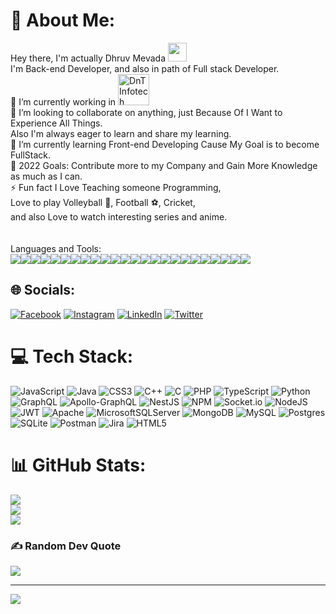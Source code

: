 # 💫 About Me:
Hey there, I'm actually Dhruv Mevada <img alit="Hello" width="30px" src="https://raw.githubusercontent.com/sjabiulla/sjabiulla/main/wave.gif" /><br>I'm Back-end Developer, and also in path of Full stack Developer.<br>🔭 I’m currently working in <a href="http://www.dntinfotech.com/"><img alt="DnT Infotech" width="50px" height="50px" src="https://upwork-usw2-prod-assets-static.s3.us-west-2.amazonaws.com/org-logo/1237734394663829504" ></a><br>👯 I’m looking to collaborate on anything, just Because Of I Want to Experience All Things.<br>     Also I'm always eager to learn and share my learning.<br>🌱 I’m currently learning Front-end Developing Cause My Goal is to become FullStack.<br>🥅 2022 Goals: Contribute more to my Company and Gain More Knowledge as much as I can.<br>⚡ Fun fact I Love Teaching someone Programming,<br>      Love to play Volleyball 🏐, Football ⚽, Cricket,<br>      and also Love to watch interesting series and anime.<br><br> <br>Languages and Tools:<br>![](https://img.shields.io/badge/CODE-JAVASCRIPT-green)![](https://img.shields.io/badge/CODE-TYPESCRIPT-green)[](https://img.shields.io/badge/CODE-NESTJS-green)![](https://img.shields.io/badge/CODE-EXPRESSJS-green)![](https://img.shields.io/badge/CODE-COREJAVA-green)![](https://img.shields.io/badge/CODE-PYTHON-green)![](https://img.shields.io/badge/CODE-ANDROID-green)![](https://img.shields.io/badge/CODE-HTML-green)![](https://img.shields.io/badge/CODE-CSS-green)![](https://img.shields.io/badge/TOOL-GRAPHQL-blue)![](https://img.shields.io/badge/TOOL-RESTAPI-blue)![](https://img.shields.io/badge/TOOL-GITHUB-blue)![](https://img.shields.io/badge/DATABASE-MYSQL-orange)![](https://img.shields.io/badge/DATABASE-MSSQL-orange)![](https://img.shields.io/badge/DATABASE-MONGODB-orange)![](https://img.shields.io/badge/DATABASE-POSTGRESQL-orange)![](https://img.shields.io/badge/ORM-TYPEORM-9CF)![](https://img.shields.io/badge/ORM-MONGOOSE-9CF)![](https://img.shields.io/badge/ORM-PRISMA-9CF)![](https://img.shields.io/badge/OS-WINDOWS-blueviolet)![](https://img.shields.io/badge/OS-UBUNTU-blueviolet)![](https://img.shields.io/badge/OS-LINUX-blueviolet)![](https://img.shields.io/badge/EDITOR-VISUALCODE-lightgrey)![](https://img.shields.io/badge/EDITOR-ANDROIDSTUDIO-lightgrey)![](https://img.shields.io/badge/EDITOR-SUBLIMETEXT-lightgrey)<br> 


## 🌐 Socials:
[![Facebook](https://img.shields.io/badge/Facebook-%231877F2.svg?logo=Facebook&logoColor=white)](https://facebook.com/dhruv.mevada.7) [![Instagram](https://img.shields.io/badge/Instagram-%23E4405F.svg?logo=Instagram&logoColor=white)](https://instagram.com/am_i_dhruv) [![LinkedIn](https://img.shields.io/badge/LinkedIn-%230077B5.svg?logo=linkedin&logoColor=white)](https://linkedin.com/in/dhruv-rajeshbhai-mevada-059255168) [![Twitter](https://img.shields.io/badge/Twitter-%231DA1F2.svg?logo=Twitter&logoColor=white)](https://twitter.com/DhruvMevada08) 

# 💻 Tech Stack:
![JavaScript](https://img.shields.io/badge/javascript-%23323330.svg?style=plastic&logo=javascript&logoColor=%23F7DF1E) ![Java](https://img.shields.io/badge/java-%23ED8B00.svg?style=plastic&logo=java&logoColor=white) ![CSS3](https://img.shields.io/badge/css3-%231572B6.svg?style=plastic&logo=css3&logoColor=white) ![C++](https://img.shields.io/badge/c++-%2300599C.svg?style=plastic&logo=c%2B%2B&logoColor=white) ![C](https://img.shields.io/badge/c-%2300599C.svg?style=plastic&logo=c&logoColor=white) ![PHP](https://img.shields.io/badge/php-%23777BB4.svg?style=plastic&logo=php&logoColor=white) ![TypeScript](https://img.shields.io/badge/typescript-%23007ACC.svg?style=plastic&logo=typescript&logoColor=white) ![Python](https://img.shields.io/badge/python-3670A0?style=plastic&logo=python&logoColor=ffdd54) ![GraphQL](https://img.shields.io/badge/-GraphQL-E10098?style=plastic&logo=graphql&logoColor=white) ![Apollo-GraphQL](https://img.shields.io/badge/-ApolloGraphQL-311C87?style=plastic&logo=apollo-graphql) ![NestJS](https://img.shields.io/badge/nestjs-%23E0234E.svg?style=plastic&logo=nestjs&logoColor=white) ![NPM](https://img.shields.io/badge/NPM-%23000000.svg?style=plastic&logo=npm&logoColor=white) ![Socket.io](https://img.shields.io/badge/Socket.io-black?style=plastic&logo=socket.io&badgeColor=010101) ![NodeJS](https://img.shields.io/badge/node.js-6DA55F?style=plastic&logo=node.js&logoColor=white) ![JWT](https://img.shields.io/badge/JWT-black?style=plastic&logo=JSON%20web%20tokens) ![Apache](https://img.shields.io/badge/apache-%23D42029.svg?style=plastic&logo=apache&logoColor=white) ![MicrosoftSQLServer](https://img.shields.io/badge/Microsoft%20SQL%20Sever-CC2927?style=plastic&logo=microsoft%20sql%20server&logoColor=white) ![MongoDB](https://img.shields.io/badge/MongoDB-%234ea94b.svg?style=plastic&logo=mongodb&logoColor=white) ![MySQL](https://img.shields.io/badge/mysql-%2300f.svg?style=plastic&logo=mysql&logoColor=white) ![Postgres](https://img.shields.io/badge/postgres-%23316192.svg?style=plastic&logo=postgresql&logoColor=white) ![SQLite](https://img.shields.io/badge/sqlite-%2307405e.svg?style=plastic&logo=sqlite&logoColor=white) ![Postman](https://img.shields.io/badge/Postman-FF6C37?style=plastic&logo=postman&logoColor=white) ![Jira](https://img.shields.io/badge/jira-%230A0FFF.svg?style=plastic&logo=jira&logoColor=white) ![HTML5](https://img.shields.io/badge/html5-%23E34F26.svg?style=plastic&logo=html5&logoColor=white)
# 📊 GitHub Stats:
![](https://github-readme-stats.vercel.app/api?username=mevadadhruv&theme=dark&hide_border=false&include_all_commits=true&count_private=false)<br/>
![](https://github-readme-streak-stats.herokuapp.com/?user=mevadadhruv&theme=dark&hide_border=false)<br/>
![](https://github-readme-stats.vercel.app/api/top-langs/?username=mevadadhruv&theme=dark&hide_border=false&include_all_commits=true&count_private=false&layout=compact)

### ✍️ Random Dev Quote
![](https://quotes-github-readme.vercel.app/api?type=horizontal&theme=tokyonight)

---
[![](https://visitcount.itsvg.in/api?id=mevadadhruv&icon=0&color=0)](https://visitcount.itsvg.in)

<!-- Proudly created with GPRM ( https://gprm.itsvg.in ) -->
